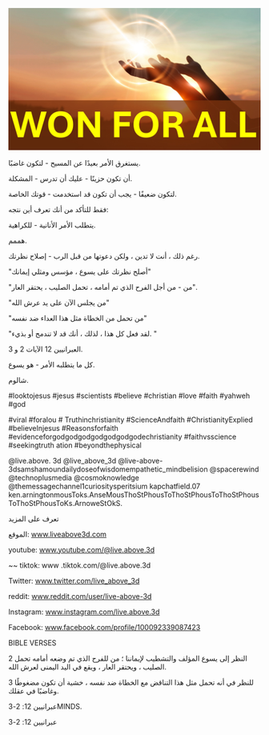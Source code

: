 ![Video cover image](../cover.jpg "cover photo")

يستغرق الأمر بعيدًا عن المسيح - لتكون غاضبًا.

أن تكون حزينًا - عليك أن تدرس - المشكلة.

لتكون ضعيفًا - يجب أن تكون قد استخدمت - قوتك الخاصة.

فقط للتأكد من أنك تعرف أين نتجه:

يتطلب الأمر الأنانية - للكراهية.

هممم.

رغم ذلك ، أنت لا تدين ، ولكن دعوتها من قبل الرب - إصلاح نظرتك.

"أصلح نظرتك على يسوع ، مؤسس ومثلي إيمانك"

"من - من أجل الفرح الذي تم أمامه ، تحمل الصليب ، يحتقر العار".

"من يجلس الآن على يد عرش الله"

"من تحمل من الخطاة مثل هذا العداء ضد نفسه"

"لقد فعل كل هذا ، لذلك ، أنك قد لا تندمج أو بذيء. "

العبرانيين 12 الآيات 2 و 3.

كل ما يتطلبه الأمر - هو يسوع.

شالوم.

#looktojesus #jesus #scientists #believe #christian #love #faith #yahweh #god

#viral #foralou # Truthinchristianity #ScienceAndfaith #ChristianityExplied #believeInjesus #Reasonsforfaith #evidenceforgodgodgodgodgodgodgodechristianity #faithvsscience #seekingtruth ation #beyondthephysical

@live.above. 3d @live_above_3d @live-above-3dsamshamoundailydoseofwisdomempathetic_mindbelision @spacerewind @technoplusmedia @cosmoknowledge @themessagechannel1curiositysperitsium kapchatfield.07 ken.arningtonmousToks.AnseMousThoStPhousToThoStPhousToThoStPhousToThoStPhousToKs.ArnoweStOkS.

تعرف على المزيد

الموقع: www.liveabove3d.com

youtube: www.youtube.com/@live.above.3d

~~ tiktok: www .tiktok.com/@live.above.3d

Twitter: www.twitter.com/live_above_3d

reddit: www.reddit.com/user/live-above-3d

Instagram: www.instagram.com/live.above.3d

Facebook: www.facebook.com/profile/100092339087423

BIBLE VERSES

2 النظر إلى يسوع المؤلف والتشطيب لإيماننا ؛ من للفرح الذي تم وضعه أمامه تحمل الصليب ، ويحتقر العار ، ويقع في اليد اليمنى لعرش الله.

3 للنظر في أنه تحمل مثل هذا التناقض مع الخطاة ضد نفسه ، خشية أن تكون مضغوطًا وغاضبًا في عقلك.

عبرانيين 12: 2-3MINDS.

عبرانيين 12: 2-3